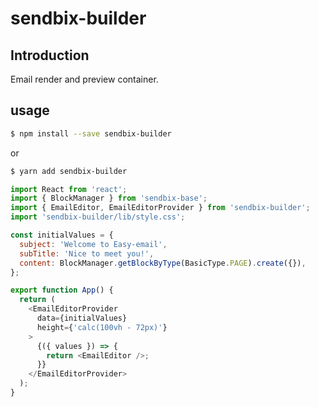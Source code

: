 # sendbix-builder

## Introduction

Email render and preview container.

## usage

```sh
$ npm install --save sendbix-builder
```

or

```sh
$ yarn add sendbix-builder
```

```js
import React from 'react';
import { BlockManager } from 'sendbix-base';
import { EmailEditor, EmailEditorProvider } from 'sendbix-builder';
import 'sendbix-builder/lib/style.css';

const initialValues = {
  subject: 'Welcome to Easy-email',
  subTitle: 'Nice to meet you!',
  content: BlockManager.getBlockByType(BasicType.PAGE).create({}),
};

export function App() {
  return (
    <EmailEditorProvider
      data={initialValues}
      height={'calc(100vh - 72px)'}
    >
      {({ values }) => {
        return <EmailEditor />;
      }}
    </EmailEditorProvider>
  );
}
```
